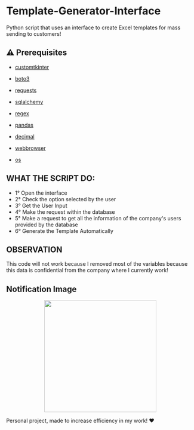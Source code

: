 # Template-Generator-Interface
Python script that uses an interface to create Excel templates for mass sending to customers!

## :warning: Prerequisites

- [customtkinter](https://customtkinter.tomschimansky.com/)

- [boto3](https://boto3.amazonaws.com/v1/documentation/api/latest/index.html)

- [requests](https://requests.readthedocs.io/en/latest/)

- [sqlalchemy](https://www.sqlalchemy.org/)

- [regex](https://docs.python.org/3/library/re.html)

- [pandas](https://pandas.pydata.org/)

- [decimal](https://docs.python.org/3/library/decimal.html)

- [webbrowser](https://docs.python.org/3/library/webbrowser.html)

- [os](https://docs.python.org/3/library/os.html)

## WHAT THE SCRIPT DO:
- 1° Open the interface
- 2° Check the option selected by the user
- 3° Get the User Input
- 4° Make the request within the database
- 5° Make a request to get all the information of the company's users provided by the database
- 6° Generate the Template Automatically

## OBSERVATION
This code will not work because I removed most of the variables because this data is confidential from the company where I currently work!

## Notification Image
<p align="center">
    <img src="https://github.com/user-attachments/assets/78e14464-edd0-4964-a0c3-0978bf26b73c" width="300">
</p>

Personal project, made to increase efficiency in my work! ❤️





